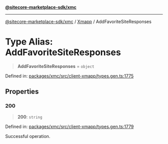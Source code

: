 [**@sitecore-marketplace-sdk/xmc**](../../../../README.md)

***

[@sitecore-marketplace-sdk/xmc](../../../../README.md) / [Xmapp](../README.md) / AddFavoriteSiteResponses

# Type Alias: AddFavoriteSiteResponses

> **AddFavoriteSiteResponses** = `object`

Defined in: [packages/xmc/src/client-xmapp/types.gen.ts:1775](https://github.com/Sitecore/marketplace-sdk/blob/e3ec55ede335ad59ac5875d32f0d68c50e7bc899/packages/xmc/src/client-xmapp/types.gen.ts#L1775)

## Properties

### 200

> **200**: `string`

Defined in: [packages/xmc/src/client-xmapp/types.gen.ts:1779](https://github.com/Sitecore/marketplace-sdk/blob/e3ec55ede335ad59ac5875d32f0d68c50e7bc899/packages/xmc/src/client-xmapp/types.gen.ts#L1779)

Successful operation.

